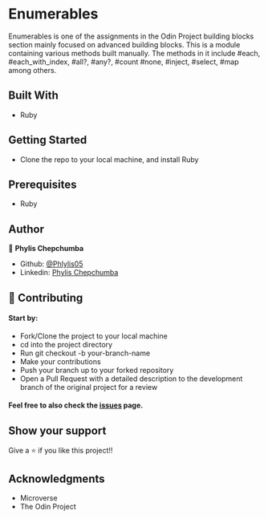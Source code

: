 # Enumerables
Enumerables is one of the assignments in the Odin Project building blocks section mainly focused on advanced building blocks.
This is a module containing various methods built manually. The methods in it include #each, #each_with_index, #all?, #any?, #count #none, #inject, #select, #map among others.

## Built With
- Ruby

## Getting Started
- Clone the repo to your local machine, and install Ruby

## Prerequisites
- Ruby


## Author

👤 **Phylis Chepchumba**

- Github: [@Phlylis05](https://github.com/phlylis05)
- Linkedin: [Phylis Chepchumba](https://linkedin.com/PhylisChepchumba)

## 🤝 Contributing
#### Start by:

- Fork/Clone the project to your local machine
- cd into the project directory
- Run git checkout -b your-branch-name
- Make your contributions
- Push your branch up to your forked repository
- Open a Pull Request with a detailed description to the development branch of the original project for a review

#### Feel free to also check the [issues](https://github.com/Phylis05/Enumerables/issues) page.

## Show your support
Give a ⭐️ if you like this project!!

## Acknowledgments
- Microverse
- The Odin Project

